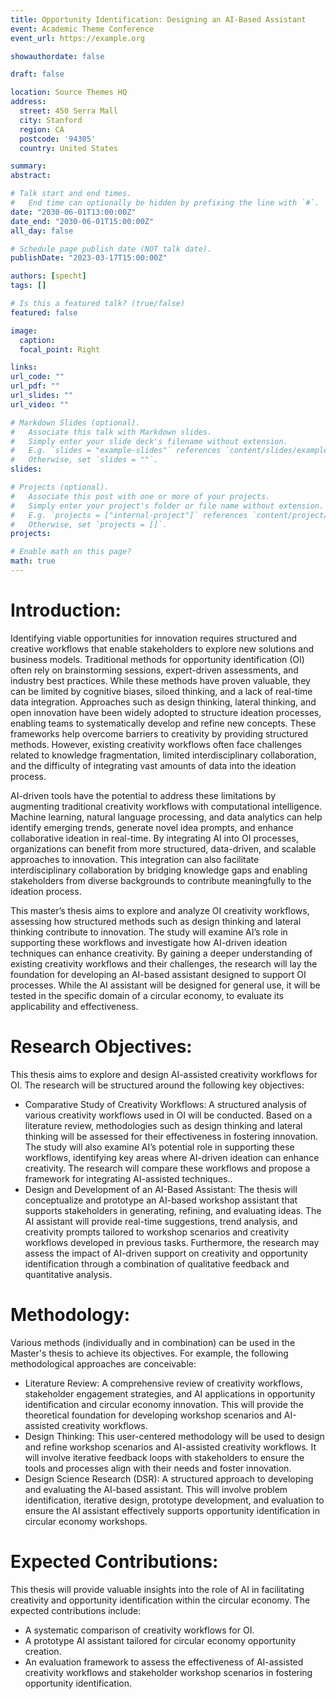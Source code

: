 ```yaml
---
title: Opportunity Identification: Designing an AI-Based Assistant
event: Academic Theme Conference
event_url: https://example.org

showauthordate: false

draft: false 

location: Source Themes HQ
address:
  street: 450 Serra Mall
  city: Stanford
  region: CA
  postcode: '94305'
  country: United States

summary: 
abstract: 

# Talk start and end times.
#   End time can optionally be hidden by prefixing the line with `#`.
date: "2030-06-01T13:00:00Z"
date_end: "2030-06-01T15:00:00Z"
all_day: false

# Schedule page publish date (NOT talk date).
publishDate: "2023-03-17T15:00:00Z"

authors: [specht]
tags: []

# Is this a featured talk? (true/false)
featured: false

image:
  caption:
  focal_point: Right

links:
url_code: ""
url_pdf: ""
url_slides: ""
url_video: ""

# Markdown Slides (optional).
#   Associate this talk with Markdown slides.
#   Simply enter your slide deck's filename without extension.
#   E.g. `slides = "example-slides"` references `content/slides/example-slides.md`.
#   Otherwise, set `slides = ""`.
slides:

# Projects (optional).
#   Associate this post with one or more of your projects.
#   Simply enter your project's folder or file name without extension.
#   E.g. `projects = ["internal-project"]` references `content/project/deep-learning/index.md`.
#   Otherwise, set `projects = []`.
projects:

# Enable math on this page?
math: true
---
```


# Introduction:
Identifying viable opportunities for innovation requires structured and creative workflows that enable stakeholders to explore new solutions and business models. Traditional methods for opportunity identification (OI) often rely on brainstorming sessions, expert-driven assessments, and industry best practices. While these methods have proven valuable, they can be limited by cognitive biases, siloed thinking, and a lack of real-time data integration. Approaches such as design thinking, lateral thinking, and open innovation have been widely adopted to structure ideation processes, enabling teams to systematically develop and refine new concepts. These frameworks help overcome barriers to creativity by providing structured methods. However, existing creativity workflows often face challenges related to knowledge fragmentation, limited interdisciplinary collaboration, and the difficulty of integrating vast amounts of data into the ideation process.

AI-driven tools have the potential to address these limitations by augmenting traditional creativity workflows with computational intelligence. Machine learning, natural language processing, and data analytics can help identify emerging trends, generate novel idea prompts, and enhance collaborative ideation in real-time. By integrating AI into OI processes, organizations can benefit from more structured, data-driven, and scalable approaches to innovation. This integration can also facilitate interdisciplinary collaboration by bridging knowledge gaps and enabling stakeholders from diverse backgrounds to contribute meaningfully to the ideation process.

This master’s thesis aims to explore and analyze OI creativity workflows, assessing how structured methods such as design thinking and lateral thinking contribute to innovation. The study will examine AI’s role in supporting these workflows and investigate how AI-driven ideation techniques can enhance creativity. By gaining a deeper understanding of existing creativity workflows and their challenges, the research will lay the foundation for developing an AI-based assistant designed to support OI processes. While the AI assistant will be designed for general use, it will be tested in the specific domain of a circular economy, to evaluate its applicability and effectiveness.


# Research Objectives:
This thesis aims to explore and design AI-assisted creativity workflows for OI. The research will be structured around the following key objectives:

* Comparative Study of Creativity Workflows: A structured analysis of various creativity workflows used in OI will be conducted. Based on a literature review, methodologies such as design thinking and lateral thinking will be assessed for their effectiveness in fostering innovation. The study will also examine AI’s potential role in supporting these workflows, identifying key areas where AI-driven ideation can enhance creativity. The research will compare these workflows and propose a framework for integrating AI-assisted techniques..
* Design and Development of an AI-Based Assistant: The thesis will conceptualize and prototype an AI-based workshop assistant that supports stakeholders in generating, refining, and evaluating ideas. The AI assistant will provide real-time suggestions, trend analysis, and creativity prompts tailored to workshop scenarios and creativity workflows developed in previous tasks. Furthermore, the research may assess the impact of AI-driven support on creativity and opportunity identification through a combination of qualitative feedback and quantitative analysis.

# Methodology:
Various methods (individually and in combination) can be used in the Master's thesis to achieve its objectives. For example, the following methodological approaches are conceivable:

* Literature Review: A comprehensive review of creativity workflows, stakeholder engagement strategies, and AI applications in opportunity identification and circular economy innovation. This will provide the theoretical foundation for developing workshop scenarios and AI-assisted creativity workflows.
* Design Thinking: This user-centered methodology will be used to design and refine workshop scenarios and AI-assisted creativity workflows. It will involve iterative feedback loops with stakeholders to ensure the tools and processes align with their needs and foster innovation.
* Design Science Research (DSR): A structured approach to developing and evaluating the AI-based assistant. This will involve problem identification, iterative design, prototype development, and evaluation to ensure the AI assistant effectively supports opportunity identification in circular economy workshops.

# Expected Contributions:
This thesis will provide valuable insights into the role of AI in facilitating creativity and opportunity identification within the circular economy. The expected contributions include:

* A systematic comparison of creativity workflows for OI.
* A prototype AI assistant tailored for circular economy opportunity creation.
* An evaluation framework to assess the effectiveness of AI-assisted creativity workflows and stakeholder workshop scenarios in fostering opportunity identification.




